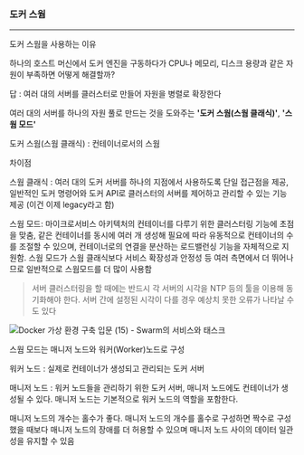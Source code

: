 ### 도커 스웜

------

도커 스웜을 사용하는 이유

하나의 호스트 머신에서 도커 엔진을 구동하다가 CPU나 메모리, 디스크 용량과 같은 자원이 부족하면 어떻게 해결할까?

답 : 여러 대의 서버를 클러스터로 만들어 자원을 병렬로 확장한다

여러 대의 서버를 하나의 자원 풀로 만드는 것을 도와주는 **'도커 스웜(스웜 클래식)'**, **'스웜 모드'**

도커 스웜(스웜 클래식) : 컨테이너로서의 스웜

차이점

스웜 클래식 : 여러 대의 도커 서버를 하나의 지점에서 사용하도록 단일 접근점을 제공, 일반적인 도커 명령어와 도커 API로 클러스터의 서버를 제어하고 관리할 수 있는 기능 제공 (이건 이제 legacy라고 함)

스웜 모드: 마이크로서비스 아키텍처의 컨테이너를 다루기 위한 클러스터링 기능에 초점을 맞춤, 같은 컨테이너를 동시에 여러 개 생성해 필요에 따라 유동적으로 컨테이너의 수를 조절할 수 있으며, 컨테이너로의 연결을 분산하는 로드밸런싱 기능을 자체적으로 지원함. 스웜 모드가 스웜 클래식보다 서비스 확장성과 안정성 등 여러 측면에서 더 뛰어나므로 일반적으로 스웜모드를 더 많이 사용함

> 서버 클러스터링을 할 때에는 반드시 각 서버의 시각을 NTP 등의 툴을 이용해 동기화해야 한다. 서버 간에 설정된 시각이 다를 경우 예상치 못한 오류가 나타날 수도 있다

![Docker 가상 환경 구축 입문 (15) - Swarm의 서비스와 태스크](https://i.imgur.com/VLnzFUA.png)

스웜 모드는 매니저 노드와 워커(Worker)노드로 구성

워커 노드 : 실제로 컨테이너가 생성되고 관리되는 도커 서버

매니저 노드 : 워커 노드들을 관리하기 위한 도커 서버, 매니저 노드에도 컨테이너가 생성될 수 있다. 매니저 노드는 기본적으로 워커 노드의 역할을 포함한다.

매니저 노드의 개수는 홀수가 좋다. 매니저 노드의 개수를 홀수로 구성하면 짝수로 구성했을 때보다 매니저 노드의 장애를 더 허용할 수 있으며 매니저 노드 사이의 데이터 일관성을 유지할 수 있음